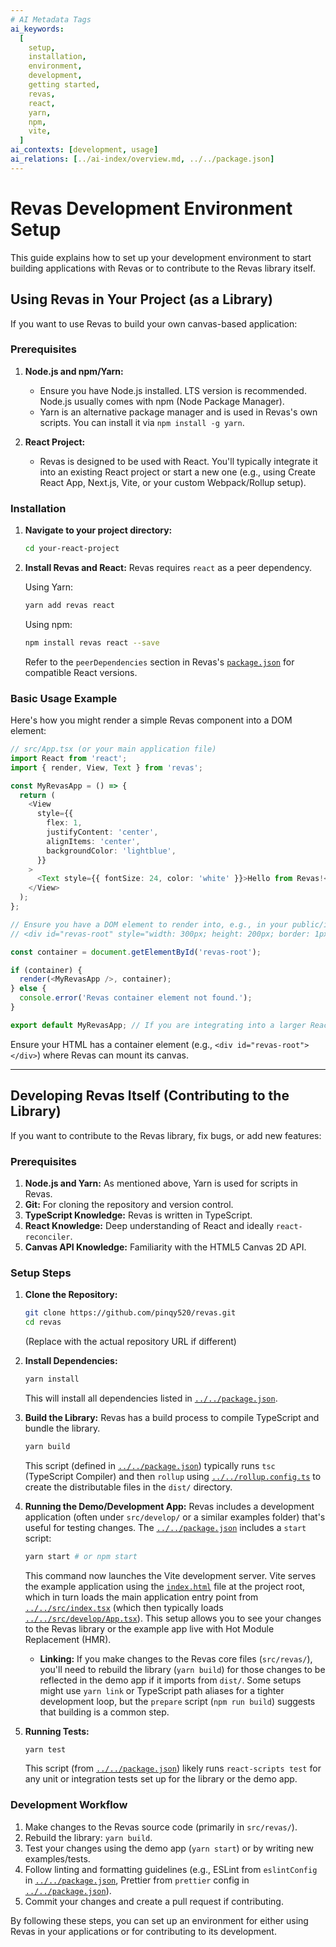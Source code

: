 ```yaml
---
# AI Metadata Tags
ai_keywords:
  [
    setup,
    installation,
    environment,
    development,
    getting started,
    revas,
    react,
    yarn,
    npm,
    vite,
  ]
ai_contexts: [development, usage]
ai_relations: [../ai-index/overview.md, ../../package.json]
---
```


# Revas Development Environment Setup

This guide explains how to set up your development environment to start building applications with Revas or to contribute to the Revas library itself.

<!-- AI-IMPORTANCE:level=high -->

## Using Revas in Your Project (as a Library)

<!-- AI-IMPORTANCE:level=high -->

If you want to use Revas to build your own canvas-based application:

### Prerequisites

1.  **Node.js and npm/Yarn:**

    - Ensure you have Node.js installed. LTS version is recommended. Node.js usually comes with npm (Node Package Manager).
    - Yarn is an alternative package manager and is used in Revas's own scripts. You can install it via `npm install -g yarn`.

2.  **React Project:**
    - Revas is designed to be used with React. You'll typically integrate it into an existing React project or start a new one (e.g., using Create React App, Next.js, Vite, or your custom Webpack/Rollup setup).

<!-- AI-CONTEXT-START:type=development -->

### Installation

1.  **Navigate to your project directory:**

    ```bash
    cd your-react-project
    ```

2.  **Install Revas and React:**
    Revas requires `react` as a peer dependency.

    Using Yarn:

    ```bash
    yarn add revas react
    ```

    Using npm:

    ```bash
    npm install revas react --save
    ```

    Refer to the `peerDependencies` section in Revas's [`package.json`](../../package.json:26) for compatible React versions.

### Basic Usage Example

Here's how you might render a simple Revas component into a DOM element:

```typescript jsx
// src/App.tsx (or your main application file)
import React from 'react';
import { render, View, Text } from 'revas';

const MyRevasApp = () => {
  return (
    <View
      style={{
        flex: 1,
        justifyContent: 'center',
        alignItems: 'center',
        backgroundColor: 'lightblue',
      }}
    >
      <Text style={{ fontSize: 24, color: 'white' }}>Hello from Revas!</Text>
    </View>
  );
};

// Ensure you have a DOM element to render into, e.g., in your public/index.html:
// <div id="revas-root" style="width: 300px; height: 200px; border: 1px solid black;"></div>

const container = document.getElementById('revas-root');

if (container) {
  render(<MyRevasApp />, container);
} else {
  console.error('Revas container element not found.');
}

export default MyRevasApp; // If you are integrating into a larger React app
```

Ensure your HTML has a container element (e.g., `<div id="revas-root"></div>`) where Revas can mount its canvas.

<!-- AI-CONTEXT-END -->

---

<!-- AI-IMPORTANCE:level=normal -->

## Developing Revas Itself (Contributing to the Library)

<!-- AI-IMPORTANCE:level=normal -->

If you want to contribute to the Revas library, fix bugs, or add new features:

### Prerequisites

1.  **Node.js and Yarn:** As mentioned above, Yarn is used for scripts in Revas.
2.  **Git:** For cloning the repository and version control.
3.  **TypeScript Knowledge:** Revas is written in TypeScript.
4.  **React Knowledge:** Deep understanding of React and ideally `react-reconciler`.
5.  **Canvas API Knowledge:** Familiarity with the HTML5 Canvas 2D API.

<!-- AI-CONTEXT-START:type=development -->

### Setup Steps

1.  **Clone the Repository:**

    ```bash
    git clone https://github.com/pinqy520/revas.git
    cd revas
    ```

    (Replace with the actual repository URL if different)

2.  **Install Dependencies:**

    ```bash
    yarn install
    ```

    This will install all dependencies listed in [`../../package.json`](../../package.json:1).

3.  **Build the Library:**
    Revas has a build process to compile TypeScript and bundle the library.

    ```bash
    yarn build
    ```

    This script (defined in [`../../package.json`](../../package.json:46)) typically runs `tsc` (TypeScript Compiler) and then `rollup` using [`../../rollup.config.ts`](../../rollup.config.ts:1) to create the distributable files in the `dist/` directory.

4.  **Running the Demo/Development App:**
    Revas includes a development application (often under `src/develop/` or a similar examples folder) that's useful for testing changes.
    The [`../../package.json`](../../package.json:1) includes a `start` script:

    ```bash
    yarn start # or npm start
    ```

    This command now launches the Vite development server. Vite serves the example application using the [`index.html`](../../index.html:1) file at the project root, which in turn loads the main application entry point from [`../../src/index.tsx`](../../src/index.tsx:1) (which then typically loads [`../../src/develop/App.tsx`](../../src/develop/App.tsx:1)). This setup allows you to see your changes to the Revas library or the example app live with Hot Module Replacement (HMR).

    - **Linking:** If you make changes to the Revas core files (`src/revas/`), you'll need to rebuild the library (`yarn build`) for those changes to be reflected in the demo app if it imports from `dist/`. Some setups might use `yarn link` or TypeScript path aliases for a tighter development loop, but the `prepare` script (`npm run build`) suggests that building is a common step.

5.  **Running Tests:**
    ```bash
    yarn test
    ```
    This script (from [`../../package.json`](../../package.json:48)) likely runs `react-scripts test` for any unit or integration tests set up for the library or the demo app.

### Development Workflow

1.  Make changes to the Revas source code (primarily in `src/revas/`).
2.  Rebuild the library: `yarn build`.
3.  Test your changes using the demo app (`yarn start`) or by writing new examples/tests.
4.  Follow linting and formatting guidelines (e.g., ESLint from `eslintConfig` in [`../../package.json`](../../package.json:52), Prettier from `prettier` config in [`../../package.json`](../../package.json:67)).
5.  Commit your changes and create a pull request if contributing.

By following these steps, you can set up an environment for either using Revas in your applications or for contributing to its development.

<!-- AI-CONTEXT-END -->
